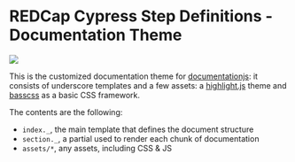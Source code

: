 # REDCap Cypress Step Definitions - Documentation Theme

![](screenshot.png)

This is the customized documentation theme for [documentationjs](https://github.com/aldefouw/redcap_cypress):
it consists of underscore templates and a few assets: a [highlight.js](https://highlightjs.org/)
theme and [basscss](https://basscss.com/) as a basic CSS framework.

The contents are the following:

* `index._`, the main template that defines the document structure
* `section._`, a partial used to render each chunk of documentation
* `assets/*`, any assets, including CSS & JS

